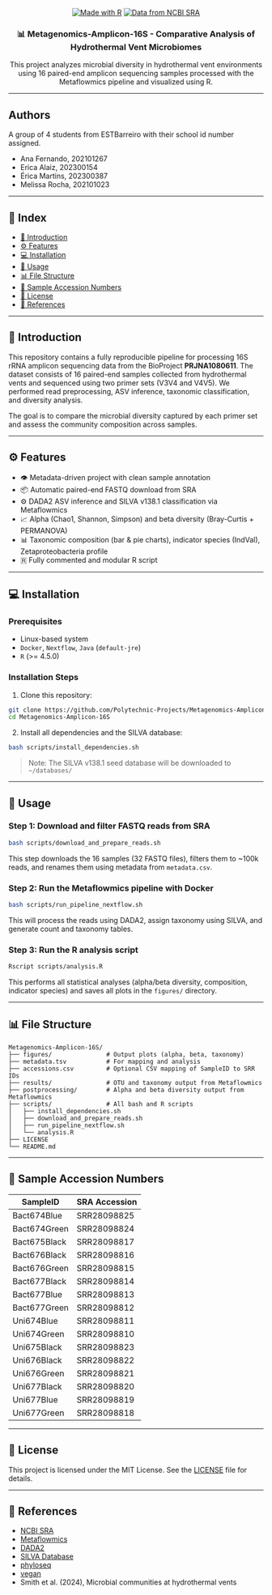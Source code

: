 <p align="center">
<a href="https://www.r-project.org/" title="Go to R homepage"><img src="https://img.shields.io/badge/Made%20with-R-FED564?logo=r&logoColor=white" alt="Made with R"></a>
<a href="https://www.ncbi.nlm.nih.gov/sra" title="NCBI SRA">
  <img src="https://img.shields.io/badge/Data%20from-NCBI%20SRA-FED564?logo=databricks&logoColor=white" alt="Data from NCBI SRA">
</a>
</p>

<h3 align="center">📊 Metagenomics-Amplicon-16S - Comparative Analysis of Hydrothermal Vent Microbiomes</h3>
<p align="center">
This project analyzes microbial diversity in hydrothermal vent environments using 16 paired-end amplicon sequencing samples processed with the Metaflowmics pipeline and visualized using R.
</p>

---

## Authors

A group of 4 students from ESTBarreiro with their school id number assigned.

- Ana Fernando, 202101267
- Erica Alaiz, 202300154
- Érica Martins, 202300387
- Melissa Rocha, 202101023


---

## 👋 Index

* [📅 Introduction](#-introduction)
* [⚙️ Features](#-features)
* [💻 Installation](#-installation)
* [🚀 Usage](#-usage)
* [📊 File Structure](#-file-structure)
* [📄 Sample Accession Numbers](#-sample-accession-numbers)
* [📜 License](#-license)
* [🔗 References](#-references)

---

## 📅 Introduction

This repository contains a fully reproducible pipeline for processing 16S rRNA amplicon sequencing data from the BioProject **PRJNA1080611**. The dataset consists of 16 paired-end samples collected from hydrothermal vents and sequenced using two primer sets (V3V4 and V4V5). We performed read preprocessing, ASV inference, taxonomic classification, and diversity analysis.

The goal is to compare the microbial diversity captured by each primer set and assess the community composition across samples.

---

## ⚙️ Features

* 👁️ Metadata-driven project with clean sample annotation
* 📦 Automatic paired-end FASTQ download from SRA
* ⚙️ DADA2 ASV inference and SILVA v138.1 classification via Metaflowmics
* 📈 Alpha (Chao1, Shannon, Simpson) and beta diversity (Bray-Curtis + PERMANOVA)
* 📊 Taxonomic composition (bar & pie charts), indicator species (IndVal), Zetaproteobacteria profile
* 🇷 Fully commented and modular R script

---

## 💻 Installation

### Prerequisites

* Linux-based system
* `Docker`, `Nextflow`, `Java` (`default-jre`)
* `R` (>= 4.5.0)

### Installation Steps

1. Clone this repository:

```sh
git clone https://github.com/Polytechnic-Projects/Metagenomics-Amplicon-16S.git
cd Metagenomics-Amplicon-16S
```

2. Install all dependencies and the SILVA database:

```sh
bash scripts/install_dependencies.sh
```

> Note: The SILVA v138.1 seed database will be downloaded to `~/databases/`

---

## 🚀 Usage

### Step 1: Download and filter FASTQ reads from SRA

```sh
bash scripts/download_and_prepare_reads.sh
```

This step downloads the 16 samples (32 FASTQ files), filters them to \~100k reads, and renames them using metadata from `metadata.csv`.

### Step 2: Run the Metaflowmics pipeline with Docker

```sh
bash scripts/run_pipeline_nextflow.sh
```

This will process the reads using DADA2, assign taxonomy using SILVA, and generate count and taxonomy tables.

### Step 3: Run the R analysis script

```sh
Rscript scripts/analysis.R
```

This performs all statistical analyses (alpha/beta diversity, composition, indicator species) and saves all plots in the `figures/` directory.

---

## 📊 File Structure

```
Metagenomics-Amplicon-16S/
├── figures/               # Output plots (alpha, beta, taxonomy)
├── metadata.tsv           # For mapping and analysis
├── accessions.csv         # Optional CSV mapping of SampleID to SRR IDs
├── results/               # OTU and taxonomy output from Metaflowmics
├── postprocessing/        # Alpha and beta diversity output from Metaflowmics
├── scripts/               # All bash and R scripts
│   ├── install_dependencies.sh
│   ├── download_and_prepare_reads.sh
│   ├── run_pipeline_nextflow.sh
│   └── analysis.R
├── LICENSE
└── README.md
```

---

## 📄 Sample Accession Numbers

| SampleID        | SRA Accession |
|-----------------|----------------|
| Bact674Blue     | SRR28098825    |
| Bact674Green    | SRR28098824    |
| Bact675Black    | SRR28098817    |
| Bact676Black    | SRR28098816    |
| Bact676Green    | SRR28098815    |
| Bact677Black    | SRR28098814    |
| Bact677Blue     | SRR28098813    |
| Bact677Green    | SRR28098812    |
| Uni674Blue      | SRR28098811    |
| Uni674Green     | SRR28098810    |
| Uni675Black     | SRR28098823    |
| Uni676Black     | SRR28098822    |
| Uni676Green     | SRR28098821    |
| Uni677Black     | SRR28098820    |
| Uni677Blue      | SRR28098819    |
| Uni677Green     | SRR28098818    |

---
## 📜 License

This project is licensed under the MIT License. See the [LICENSE](LICENSE) file for details.

---

## 🔗 References

* [NCBI SRA](https://www.ncbi.nlm.nih.gov/sra)
* [Metaflowmics](https://github.com/hawaiidatascience/metaflowmics)
* [DADA2](https://benjjneb.github.io/dada2/)
* [SILVA Database](https://www.arb-silva.de/)
* [phyloseq](https://joey711.github.io/phyloseq/)
* [vegan](https://cran.r-project.org/web/packages/vegan/index.html)
* Smith et al. (2024), Microbial communities at hydrothermal vents
